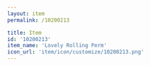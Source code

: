 ```yaml
---
layout: item
permalink: /10200213

title: Item
id: '10200213'
item_name: 'Lovely Rolling Perm'
icon_url: 'item/icon/customize/10200213.png'
---
```

